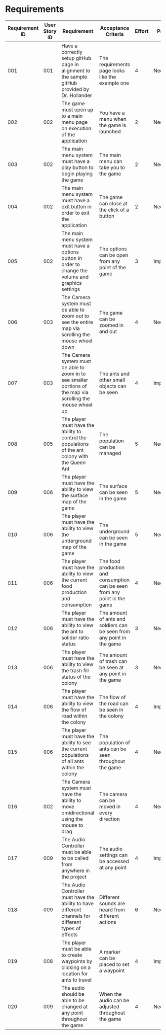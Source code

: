 # Requirements

| Requirement ID | User Story ID | Requirement | Acceptance Criteria | Effort | Priority | Status |
|----------------|---------------|-------------|---------------------|--------|----------|--------|
|            001 |           001 | Have a correctly setup gitHub page in alignment to the sample gitHub provided by Dr. Hollander | The requirements page looks like the example one | 4 | Necessary | Satisfied | 
|            002 |           002 | The game must open up to a main menu page on execution of the application | You have a menu when the game is launched | 2 | Necessary | Satisfied | 
|            003 |           002 | The main menu system must have a play button to begin playing the game | The main menu can take you to the game | 2 | Necessary | Satisfied | 
|            004 |           002 | The main menu system must have a exit button in order to exit the application | The game can close at the click of a button | 2 | Necessary | Satisfied | 
|            005 |           002 | The main menu system must have a options button in order to change the volume and graphics settings | The options can be open from any point of the game | 3 | Important | Satisfied | 
|            006 |           003 | The Camera system must be able to zoom out to see the entire map via scrolling the mouse wheel down | The game can be zoomed in and out | 4 | Necessary | Satisfied | 
|            007 |           003 | The Camera system must be able to zoom in to see smaller portions of the map via scrolling the mouse wheel up | The ants and other small objects can be seen | 4 | Important | Satisfied | 
|            008 |           005 | The player must have the ability to control the populations of the ant colony with the Queen Ant | The population can be managed | 5 | Necessary | Satisfied | 
|            009 |           006 | The player must have the ability to view the surface map of the game | The surface can be seen in the game | 5 | Necessary | Satisfied | 
|            010 |           006 | The player must have the ability to view the underground map of the game | The underground can be seen in the game | 5 | Necessary | Satisfied | 
|            011 |           006 | The player must have the ability to view the current food production and consumption | The food production and consumption can be seen from any point in the game | 4 | Necesary | Satisfied | 
|            012 |           006 | The player must have the ability to view the ant to solider ratio status | The amount of ants and soldiers can be seen from any point in the game | 3 | Necessary | Satisfied | 
|            013 |           006 | The player must have the ability to view the trash fill status of the colony | The amount of trash can be seen at any point in the game | 3 | Necessary | Satisfied | 
|            014 |           006 | The player must have the ability to view the flow of road within the colony | The flow of the road can be seen in the colony | 4 | Important | Satisfied | 
|            015 |           006 | The player must have the ability to see the current populations of all ants within the colony | The population of ants can be seen throughout the game | 4 | Necessary | Satisfied | 
|            016 |           002 | The Camera system must have the ability to move omidirectional using the mouse to drag | The camera can be moved in every direction | 4 | Necessary | Satisfied |
|            017 |           009 | The Audio Controller must be able to be called from anywhere in the project | The audio settings can be accessed at any point | 4 | Important | Satisfied | 
|            018 |           009 | The Audio Controller must have the ability to have different channels for different types of effects | Different sounds are heard from different actions | 6 | Necessary | Satisfied |
|            019 |           008 | The player must be able to create waypoints by clicking on a location for ants to travel | A marker can be placed to set a waypoint | 4 | Important | Planned |
|            020 |           009 | The audio should be able to be changed at any point throughout the game | When the audio can be adjusted throughout the game | 4 | Necessary | Satisfied | 

